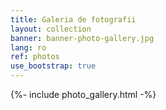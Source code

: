 ```yaml
---
title: Galeria de fotografii
layout: collection
banner: banner-photo-gallery.jpg
lang: ro
ref: photos
use_bootstrap: true
---
```


{%- include photo_gallery.html -%}
